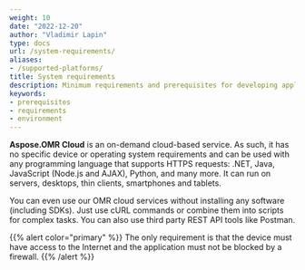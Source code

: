 ```yaml
---
weight: 10
date: "2022-12-20"
author: "Vladimir Lapin"
type: docs
url: /system-requirements/
aliases:
- /supported-platforms/
title: System requirements
description: Minimum requirements and prerequisites for developing applications with Aspose.OMR Cloud.
keywords:
- prerequisites
- requirements
- environment
---
```


**Aspose.OMR Cloud** is an on-demand cloud-based service. As such, it has no specific device or operating system requirements and can be used with any programming language that supports HTTPS requests: .NET, Java, JavaScript (Node.js and AJAX), Python, and many more. It can run on servers, desktops, thin clients, smartphones and tablets.

You can even use our OMR cloud services without installing any software (including SDKs). Just use cURL commands or combine them into scripts for complex tasks. You can also use third party REST API tools like Postman.

{{% alert color="primary" %}} 
The only requirement is that the device must have access to the Internet and the application must not be blocked by a firewall.
{{% /alert %}} 
